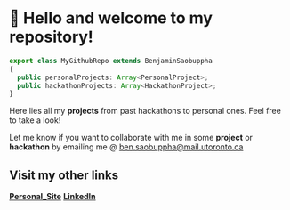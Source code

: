 # 👋 Hello and welcome to my repository!

```ts
export class MyGithubRepo extends BenjaminSaobuppha
{
  public personalProjects: Array<PersonalProject>;
  public hackathonProjects: Array<HackathonProject>;
}
```

Here lies all my **projects** from past hackathons to personal ones. Feel free to take a look! 

Let me know if you want to collaborate with me in some **project** or **hackathon** by emailing me @ ben.saobuppha@mail.utoronto.ca

## Visit my other links

[**Personal_Site**](http://bensaobuppha.com) [**LinkedIn**](https://www.linkedin.com/in/bensaobuppha/)
